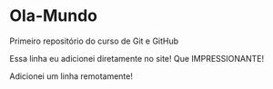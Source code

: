 # Ola-Mundo
Primeiro repositório do curso de Git e GitHub

Essa linha eu adicionei diretamente no site! Que IMPRESSIONANTE!

Adicionei um linha remotamente!
